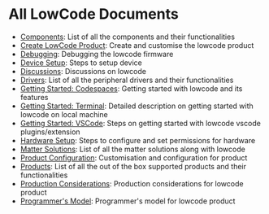 # All LowCode Documents

* [Components](../components/README.md): List of all the components and their functionalities
* [Create LowCode Product](./create_product.md): Create and customise the lowcode product
* [Debugging](./debugging.md): Debugging the lowcode firmware
* [Device Setup](./device_setup.md): Steps to setup device
* [Discussions](https://github.com/espressif/esp-lowcode-matter/discussions): Discussions on lowcode
* [Drivers](../drivers/README.md): List of all the peripheral drivers and their functionalities
* [Getting Started: Codespaces](../README.md): Getting started with lowcode and its features
* [Getting Started: Terminal](./getting_started_terminal.md): Detailed description on getting started with lowcode on local machine
* [Getting Started: VSCode](./getting_started_vscode.md): Steps on getting started with lowcode vscode plugins/extension
* [Hardware Setup](./hardware_setup.md): Steps to configure and set permissions for hardware
* [Matter Solutions](./matter_solutions.md): List of all the matter solutions along with lowcode
* [Product Configuration](./product_configuration.md): Customisation and configuration for product
* [Products](../products/README.md): List of all the out of the box supported products and their functionalities
* [Production Considerations](./production_considerations.md): Production considerations for lowcode product
* [Programmer's Model](./programmer_model.md): Programmer's model for lowcode product
